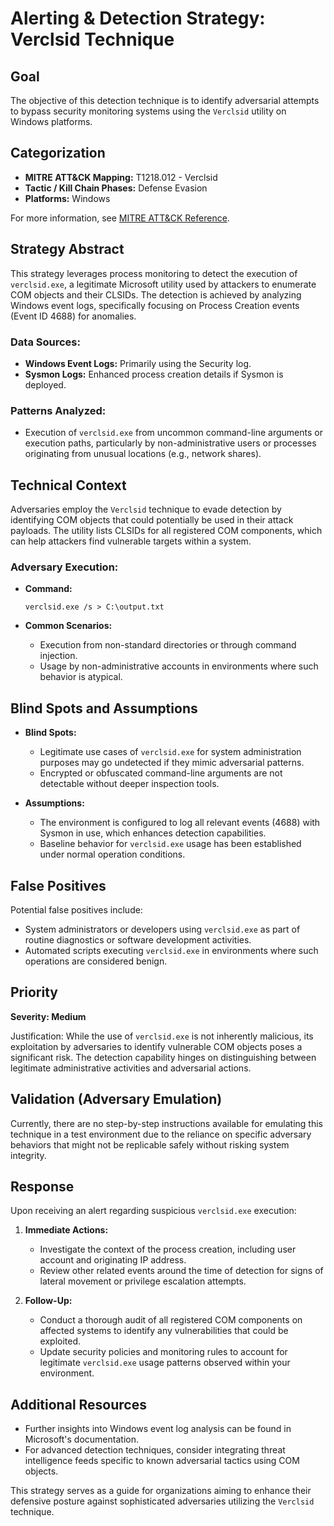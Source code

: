 # Alerting & Detection Strategy: Verclsid Technique

## Goal
The objective of this detection technique is to identify adversarial attempts to bypass security monitoring systems using the `Verclsid` utility on Windows platforms.

## Categorization
- **MITRE ATT&CK Mapping:** T1218.012 - Verclsid  
- **Tactic / Kill Chain Phases:** Defense Evasion  
- **Platforms:** Windows  

For more information, see [MITRE ATT&CK Reference](https://attack.mitre.org/techniques/T1218/012).

## Strategy Abstract
This strategy leverages process monitoring to detect the execution of `verclsid.exe`, a legitimate Microsoft utility used by attackers to enumerate COM objects and their CLSIDs. The detection is achieved by analyzing Windows event logs, specifically focusing on Process Creation events (Event ID 4688) for anomalies.

### Data Sources:
- **Windows Event Logs:** Primarily using the Security log.
- **Sysmon Logs:** Enhanced process creation details if Sysmon is deployed.

### Patterns Analyzed:
- Execution of `verclsid.exe` from uncommon command-line arguments or execution paths, particularly by non-administrative users or processes originating from unusual locations (e.g., network shares).

## Technical Context
Adversaries employ the `Verclsid` technique to evade detection by identifying COM objects that could potentially be used in their attack payloads. The utility lists CLSIDs for all registered COM components, which can help attackers find vulnerable targets within a system.

### Adversary Execution:
- **Command:** 
  ```
  verclsid.exe /s > C:\output.txt
  ```

- **Common Scenarios:**
  - Execution from non-standard directories or through command injection.
  - Usage by non-administrative accounts in environments where such behavior is atypical.

## Blind Spots and Assumptions
- **Blind Spots:** 
  - Legitimate use cases of `verclsid.exe` for system administration purposes may go undetected if they mimic adversarial patterns.
  - Encrypted or obfuscated command-line arguments are not detectable without deeper inspection tools.

- **Assumptions:**
  - The environment is configured to log all relevant events (4688) with Sysmon in use, which enhances detection capabilities.
  - Baseline behavior for `verclsid.exe` usage has been established under normal operation conditions.

## False Positives
Potential false positives include:
- System administrators or developers using `verclsid.exe` as part of routine diagnostics or software development activities.
- Automated scripts executing `verclsid.exe` in environments where such operations are considered benign.

## Priority
**Severity: Medium**

Justification: While the use of `verclsid.exe` is not inherently malicious, its exploitation by adversaries to identify vulnerable COM objects poses a significant risk. The detection capability hinges on distinguishing between legitimate administrative activities and adversarial actions.

## Validation (Adversary Emulation)
Currently, there are no step-by-step instructions available for emulating this technique in a test environment due to the reliance on specific adversary behaviors that might not be replicable safely without risking system integrity.

## Response
Upon receiving an alert regarding suspicious `verclsid.exe` execution:
1. **Immediate Actions:**
   - Investigate the context of the process creation, including user account and originating IP address.
   - Review other related events around the time of detection for signs of lateral movement or privilege escalation attempts.

2. **Follow-Up:**
   - Conduct a thorough audit of all registered COM components on affected systems to identify any vulnerabilities that could be exploited.
   - Update security policies and monitoring rules to account for legitimate `verclsid.exe` usage patterns observed within your environment.

## Additional Resources
- Further insights into Windows event log analysis can be found in Microsoft's documentation.
- For advanced detection techniques, consider integrating threat intelligence feeds specific to known adversarial tactics using COM objects. 

This strategy serves as a guide for organizations aiming to enhance their defensive posture against sophisticated adversaries utilizing the `Verclsid` technique.
